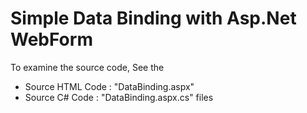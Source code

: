 # Simple Data Binding with Asp.Net WebForm
To examine the source code,
See the
- Source HTML Code : "DataBinding.aspx"
- Source C# Code : "DataBinding.aspx.cs" files
